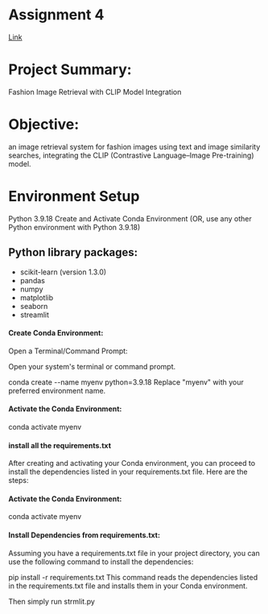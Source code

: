 # Assignment 4

[Link ](https://docs.google.com/document/d/1avrSZNCcRA3AQoOkiQNG05Rdo_3nzN-pIka0dc-GAfU/edit?usp=sharing
)


# Project Summary: 
 Fashion Image Retrieval with CLIP Model Integration

# Objective:
 an image retrieval system for fashion images using text and image similarity searches, integrating the CLIP (Contrastive Language–Image Pre-training) model.



# Environment Setup
Python 3.9.18
Create and Activate Conda Environment (OR, use any other Python environment with Python 3.9.18)


## Python library packages:
- scikit-learn (version 1.3.0)
- pandas
- numpy
- matplotlib
- seaborn
- streamlit

#### Create Conda Environment:
Open a Terminal/Command Prompt:

Open your system's terminal or command prompt.


conda create --name myenv python=3.9.18
Replace "myenv" with your preferred environment name.

#### Activate the Conda Environment:


conda activate myenv
#### install all the requirements.txt 
 After creating and activating your Conda environment, you can proceed to install the dependencies listed in your requirements.txt file. Here are the steps:

#### Activate the Conda Environment:
conda activate myenv

#### Install Dependencies from requirements.txt:
Assuming you have a requirements.txt file in your project directory, you can use the following command to install the dependencies:


pip install -r requirements.txt
This command reads the dependencies listed in the requirements.txt file and installs them in your Conda environment.

Then simply run strmlit.py
